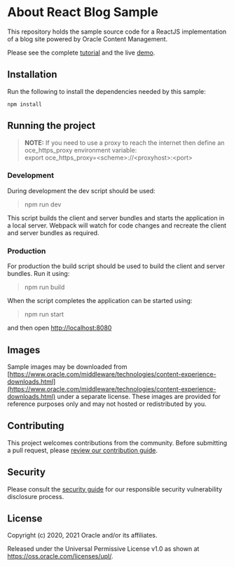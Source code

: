 # About React Blog Sample

This repository holds the sample source code for a ReactJS implementation of a blog site powered by Oracle Content Management.

Please see the complete [tutorial](https://www.oracle.com/pls/topic/lookup?ctx=cloud&id=oce-react-blog-sample) and the live [demo](https://headless.mycontentdemo.com/samples/oce-react-blog-sample).

## Installation

Run the following to install the dependencies needed by this sample:

```shell
npm install
```

## Running the project

> **NOTE:** If you need to use a proxy to reach the internet then define an oce_https_proxy environment variable:  
> export oce_https_proxy=\<scheme\>://\<proxyhost\>:\<port\>

### Development

During development the dev script should be used:
> npm run dev

This script builds the client and server bundles and starts the application in a local server. Webpack will watch for code changes and recreate the client and server bundles as required.

### Production

For production the build script should be used to build the client and server bundles. Run it using:
> npm run build

When the script completes the application can be started using:
> npm run start

and then open [http://localhost:8080](http://localhost:8080)

## Images

Sample images may be downloaded from [https://www.oracle.com/middleware/technologies/content-experience-downloads.html](https://www.oracle.com/middleware/technologies/content-experience-downloads.html) under a separate license.  These images are provided for reference purposes only and may not hosted or redistributed by you.

## Contributing

This project welcomes contributions from the community. Before submitting a pull
request, please [review our contribution guide](./CONTRIBUTING.md).

## Security

Please consult the [security guide](./SECURITY.md) for our responsible security
vulnerability disclosure process.

## License

Copyright (c) 2020, 2021 Oracle and/or its affiliates.

Released under the Universal Permissive License v1.0 as shown at
<https://oss.oracle.com/licenses/upl/>.
